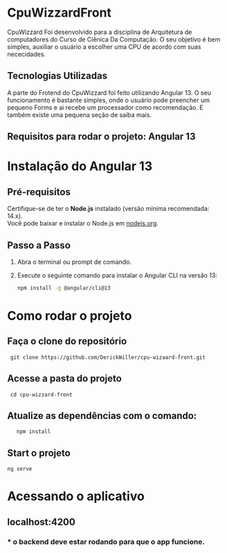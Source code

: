 # CpuWizzardFront
   CpuWizzard Foi desenvolvido para a disciplina de Arquitetura de computadores do Curso de Ciênica Da Computação. O seu objetivo é bem simples, auxiliar o usuário a escolher uma CPU de acordo com suas nececidades.


## Tecnologias Utilizadas

  A parte do Frotend do CpuWizzard foi feito utilizando Angular 13. O seu funcionamento é bastante simples, onde o usuário pode preencher um pequeno Forms e ai recebe um processador como recomendação. E também existe uma pequena seção de saiba mais.

## Requisitos para rodar o projeto:  Angular 13
  # Instalação do Angular 13

## Pré-requisitos
Certifique-se de ter o **Node.js** instalado (versão mínima recomendada: 14.x).  
Você pode baixar e instalar o Node.js em [nodejs.org](https://nodejs.org/).

## Passo a Passo

1. Abra o terminal ou prompt de comando.  
2. Execute o seguinte comando para instalar o Angular CLI na versão 13:

   ```bash
   npm install -g @angular/cli@13


# Como rodar o projeto

   ## Faça o clone do repositório
     git clone https://github.com/DerickWiller/cpu-wizaard-front.git
   ## Acesse a pasta do projeto
     cd cpu-wizzard-front
   ## Atualize as dependências com o comando: 
       npm install
  ## Start o projeto
    ng serve

# Acessando o aplicativo
  ## localhost:4200

### * o backend deve estar rodando para que o app funcione.
